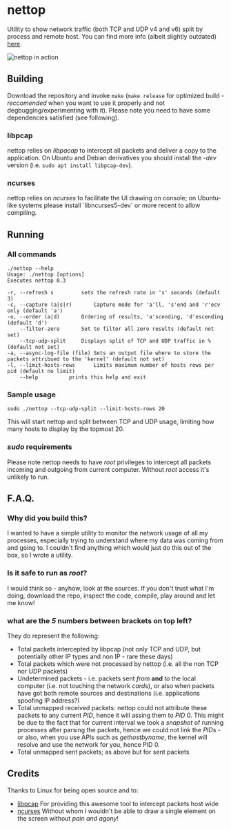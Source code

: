 # nettop

Utility to show network traffic (both TCP and UDP v4 and v6) split by process and remote host. You can find more info (albeit slightly outdated) [here](http://nettop.youlink.org/).

![nettop in action](http://i.imgur.com/m3xnAK8.png)

## Building

Download the repository and invoke `make` (`make release` for optimized build - *reccomended* when you want to use it properly and not degbugging/experimenting with it).
Please note you need to have some dependencies satisfied (see following).

### libpcap

nettop relies on *libpacap* to intercept all packets and deliver a copy to the application. On Ubuntu and Debian derivatives you should install the *-dev* version (i.e. `sudo apt install libpcap-dev`).

### ncurses

nettop relies on *ncurses* to facilitate the UI drawing on console; on Ubuntu-like systems please install ´libncurses5-dev´ or more recent to allow compiling.

## Running

### All commands

```
./nettop --help
Usage: ./nettop [options]
Executes nettop 0.3

-r, --refresh s			sets the refresh rate in 's' seconds (default 3)
-c, --capture (a|s|r)		Capture mode for 'a'll, 's'end and 'r'ecv only (default 'a')
-o, --order (a|d)		Ordering of results, 'a'scending, 'd'escending (default 'd')
    --filter-zero		Set to filter all zero results (default not set)
    --tcp-udp-split		Displays split of TCP and UDP traffic in % (default not set)
-a, --async-log-file (file)	Sets an output file where to store the packets attribued to the 'kernel' (default not set)
-l, --limit-hosts-rows		Limits maximum number of hosts rows per pid (default no limit)
    --help			prints this help and exit
```

### Sample usage

```
sudo ./nettop --tcp-udp-split --limit-hosts-rows 20
```
This will start nettop and split between TCP and UDP usage, limiting how many hosts to display by the topmost 20.

### *sudo* requirements

Please note nettop needs to have *root* privileges to intercept all packets incoming and outgoing from current computer. Without *root* access it's unlikely to run.

## F.A.Q.

### Why did you build this?

I wanted to have a simple utility to monitor the network usage of all my processes, especially trying to understand where my data was coming from and going to.
I couldn't find anything which would just do this out of the box, so I wrote a utility.

### Is it safe to run as *root*?

I would think so - anyhow, look at the sources. If you don't trust what I'm doing, download the repo, inspect the code, compile, play around and let me know!

### what are the *5* numbers between brackets on top left?

They do represent the following:
- Total packets intercepted by libpcap (not only TCP and UDP, but potentially other IP types and non IP - rare these days)
- Total packets which were not processed by nettop (i.e. all the non TCP nor UDP packets)
- Undetermined packets - i.e. packets sent *from* **and** *to* the local computer (i.e. not touching the network *card*s), or also when packets have got both remote sources and destinations (i.e. applications spoofing IP address?)
- Total unmapped received packets: nettop could not attribute these packets to any current *PID*, hence it will assing them to *PID* 0. This might be due to the fact that for current interval we took a *snapshot* of running processes after parsing the packets, hence we could not link the *PID*s - or also, when you use APIs such as *gethostbyname*, the kernel will resolve and use the network for you, hence PID 0.
- Total unmapped sent packets; as above but for sent packets

## Credits

Thanks to Linux for being open source and to:
- [libpcap](https://sourceforge.net/projects/libpcap/) For providing this awesome tool to intercept packets host wide
- [ncurses](https://en.wikipedia.org/wiki/Ncurses) Without whom I wouldn't be able to draw a single element on the screen without *pain and agony*!
